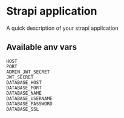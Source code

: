 # Strapi application

A quick description of your strapi application

## Available anv vars

```
HOST
PORT
ADMIN_JWT_SECRET
JWT_SECRET
DATABASE_HOST
DATABASE_PORT
DATABASE_NAME
DATABASE_USERNAME
DATABASE_PASSWORD
DATABASE_SSL
```

